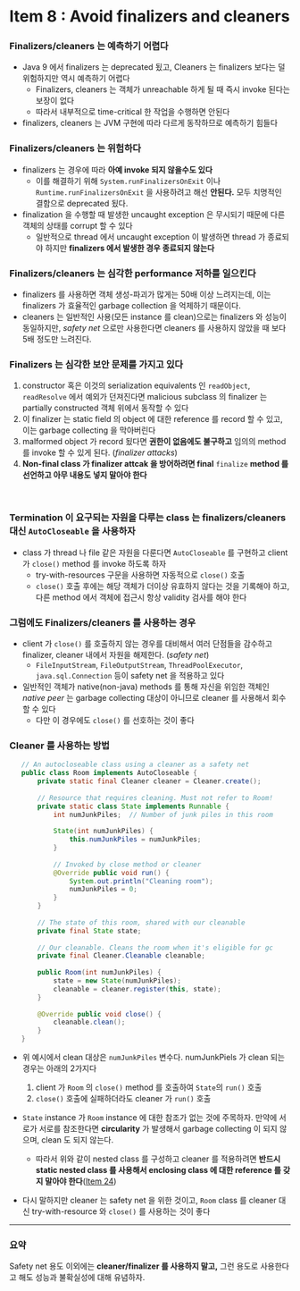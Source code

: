 # Item 8 : Avoid finalizers and cleaners

### Finalizers/cleaners 는 예측하기 어렵다
* Java 9 에서 finalizers 는 deprecated 됬고, Cleaners 는 finalizers 보다는 덜 위험하지만 역시 예측하기 어렵다
    * Finalizers, cleaners 는 객체가 unreachable 하게 될 때 즉시 invoke 된다는 보장이 없다
    * 따라서 내부적으로 time-critical 한 작업을 수행하면 안된다
* finalizers, cleaners 는 JVM 구현에 따라 다르게 동작하므로 예측하기 힘들다

### Finalizers/cleaners 는 위험하다
* finalizers 는 경우에 따라 **아예 invoke 되지 않을수도 있다**
    * 이를 해결하기 위해 `System.runFinalizersOnExit` 이나 `Runtime.runFinalizersOnExit` 을 사용하려고 해선 **안된다.** 
    모두 치명적인 결함으로 deprecated 됬다.
* finalization 을 수행할 때 발생한 uncaught exception 은 무시되기 때문에 다른 객체의 상태를 corrupt 할 수 있다
   * 일반적으로 thread 에서 uncaught exception 이 발생하면 thread 가 종료되야 하지만 **finalizers 에서 발생한 경우 종료되지 않는다**

### Finalizers/cleaners 는 심각한 performance 저하를 일으킨다
* finalizers 를 사용하면 객체 생성-파괴가 많게는 50배 이상 느려지는데, 이는 finalizers 가 효율적인 garbage collection 을 억제하기 때문이다.
* cleaners 는 일반적인 사용(모든 instance 를 clean)으로는 finalizers 와 성능이 동일하지만, *safety net* 으로만 사용한다면 
cleaners 를 사용하지 않았을 때 보다 5배 정도만 느려진다.

### Finalizers 는 심각한 보안 문제를 가지고 있다
1. constructor 혹은 이것의 serialization equivalents 인 `readObject`, `readResolve` 에서 예외가 던져진다면 
malicious subclass 의 finalizer 는 partially constructed 객체 위에서 동작할 수 있다
2. 이 finalizer 는 static field 의 object 에 대한 reference 를 record 할 수 있고, 이는 garbage collecting 을 막아버린다
3. malformed object 가 record 됬다면 **권한이 없음에도 불구하고** 임의의 method 를 invoke 할 수 있게 된다. (*finalizer attacks*)
4. **Non-final class 가 finalizer attcak 을 방어하려면 final** `finalize` **method 를 선언하고 아무 내용도 넣지 말아야 한다**

<br/>

### Termination 이 요구되는 자원을 다루는 class 는 finalizers/cleaners 대신 `AutoCloseable` 을 사용하자
* class 가 thread 나 file 같은 자원을 다룬다면 `AutoCloseable` 를 구현하고 client 가 `close()` method 를 invoke 하도록 하자
    * try-with-resources 구문을 사용하면 자동적으로 `close()` 호출
    * `close()` 호출 후에는 해당 객체가 더이상 유효하지 않다는 것을 기록해야 하고, 다른 method 에서 객체에 접근시 항상 validity 검사를 해야 한다

### 그럼에도 Finalizers/cleaners 를 사용하는 경우
* client 가 `close()` 를 호출하지 않는 경우를 대비해서 여러 단점들을 감수하고 finalizer, cleaner 내에서 자원을 해제한다. (*safety net*)
    * `FileInputStream`, `FileOutputStream`, `ThreadPoolExecutor`, `java.sql.Connection` 등이 safety net 을 적용하고 있다
* 일반적인 객체가 native(non-java) methods 를 통해 자신을 위임한 객체인 *native peer* 는 garbage collecting 대상이 아니므로 
cleaner 를 사용해서 회수 할 수 있다
    * 다만 이 경우에도 `close()` 를 선호하는 것이 좋다

### Cleaner 를 사용하는 방법
```java
   // An autocloseable class using a cleaner as a safety net
   public class Room implements AutoCloseable {
       private static final Cleaner cleaner = Cleaner.create();
       
       // Resource that requires cleaning. Must not refer to Room!
       private static class State implements Runnable {
           int numJunkPiles;  // Number of junk piles in this room
           
           State(int numJunkPiles) {
               this.numJunkPiles = numJunkPiles;
           }
           
           // Invoked by close method or cleaner
           @Override public void run() {
               System.out.println("Cleaning room");
               numJunkPiles = 0;
           }
       }
       
       // The state of this room, shared with our cleanable
       private final State state;
       
       // Our cleanable. Cleans the room when it's eligible for gc
       private final Cleaner.Cleanable cleanable;
       
       public Room(int numJunkPiles) {
           state = new State(numJunkPiles);
           cleanable = cleaner.register(this, state);
       }
       
       @Override public void close() {
           cleanable.clean();
       }
   }
```
* 위 예시에서 clean 대상은 `numJunkPiles` 변수다. numJunkPiels 가 clean 되는 경우는 아래의 2가지다
    1. client 가 `Room` 의 `close()` method 를 호출하여 `State`의 `run()` 호출
    2. `close()` 호출에 실패하더라도 cleaner 가 `run()` 호출
    
* `State` instance 가 `Room` instance 에 대한 참조가 없는 것에 주목하자. 만약에 서로가 서로를 참조한다면 **circularity** 가 발생해서 
garbage collecting 이 되지 않으며, clean 도 되지 않는다.
    * 따라서 위와 같이 nested class 를 구성하고 cleaner 를 적용하려면 **반드시 static nested class 를 사용해서 
    enclosing class 에 대한 reference 를 갖지 말아야 한다**([Item 24]())

* 다시 말하지만 cleaner 는 safety net 을 위한 것이고, `Room` class 를 cleaner 대신 try-with-resource 와 `close()` 를 사용하는 것이 좋다


***


### 요약
Safety net 용도 이외에는 **cleaner/finalizer 를 사용하지 말고,** 그런 용도로 사용한다고 해도 성능과 불확실성에 대해 유념하자.

